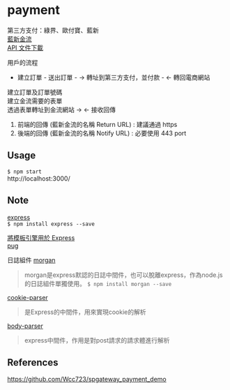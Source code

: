 # payment

第三方支付：綠界、歐付寶、藍新  
[藍新金流](https://www.newebpay.com/)  
[API 文件下載](https://www.newebpay.com/website/Page/content/download_api)

用戶的流程

- 建立訂單 - 送出訂單 - → 轉址到第三方支付，並付款 - ← 轉回電商網站

建立訂單及訂單號碼  
建立金流需要的表單  
透過表單轉址到金流網站 →
← 接收回傳

1. 前端的回傳 (藍新金流的名稱 Return URL) : 建議通過 https
2. 後端的回傳 (藍新金流的名稱 Notify URL) : 必要使用 443 port

## Usage

`$ npm start`  
http://localhost:3000/

## Note

[express](https://expressjs.com/zh-tw/starter/installing.html)  
`$ npm install express --save` 

[將模板引擎用於 Express](https://expressjs.com/zh-cn/guide/using-template-engines.html)  
[pug](https://www.npmjs.com/package/pug)  

日誌組件 [morgan](https://www.npmjs.com/package/morgan)  
> morgan是express默認的日誌中間件，也可以脫離express，作為node.js的日誌組件單獨使用。
`$ npm install morgan --save` 

[cookie-parser](https://www.npmjs.com/package/cookie-parser) 
> 是Express的中間件，用來實現cookie的解析  

[body-parser](https://www.npmjs.com/package/body-parser)
> express中間件，作用是對post請求的請求體進行解析

## References

https://github.com/Wcc723/spgateway_payment_demo